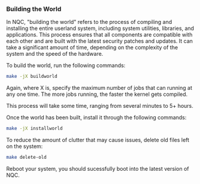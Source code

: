 ### Building the World

In NQC, "building the world" refers to the process of compiling and installing the entire userland system, including system utilities, libraries, and applications. This process ensures that all components are compatible with each other and are built with the latest security patches and updates. It can take a significant amount of time, depending on the complexity of the system and the speed of the hardware.

To build the world, run the following commands:

```sh
make -jX buildworld
```

Again, where X is, specify the maximum number of jobs that can running at any one time. The more jobs running, the faster the kernel gets compiled.

This process will take some time, ranging from several minutes to 5+ hours.

Once the world has been built, install it through the following commands:

```sh
make -jX installworld
```

To reduce the amount of clutter that may cause issues, delete old files left on the system:

```sh
make delete-old
```

Reboot your system, you should sucessfully boot into the latest version of NQC.

<br>